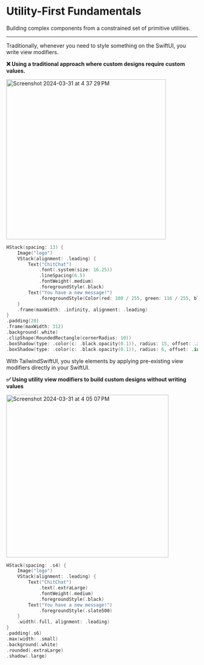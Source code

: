 #  Utility-First Fundamentals

Building complex components from a constrained set of primitive utilities.

---

Traditionally, whenever you need to style something on the SwiftUI, you write view modifiers.

**❌ Using a traditional approach where custom designs require custom values.**

<img width="420" alt="Screenshot 2024-03-31 at 4 37 29 PM" src="https://github.com/josephchang10/TailwindSwiftUI/assets/5158525/585936cf-ca12-4bbc-9d6e-d4fe1b441b4c">

```swift
HStack(spacing: 13) {
    Image("logo")
    VStack(alignment: .leading) {
        Text("ChitChat")
            .font(.system(size: 16.25))
            .lineSpacing(6.5)
            .fontWeight(.medium)
            .foregroundStyle(.black)
        Text("You have a new message!")
            .foregroundStyle(Color(red: 100 / 255, green: 116 / 255, blue: 139 / 255, opacity: 1))
    }
    .frame(maxWidth: .infinity, alignment: .leading)
}
.padding(20)
.frame(maxWidth: 312)
.background(.white)
.clipShape(RoundedRectangle(cornerRadius: 10))
.boxShadow(type: .color(c: .black.opacity(0.1)), radius: 15, offset: .init(x: 0, y: 10), spread: .init(width: -3, height: -3))
.boxShadow(type: .color(c: .black.opacity(0.1)), radius: 6, offset: .init(x: 0, y: 4), spread: .init(width: -4, height: -4))
```

With TailwindSwiftUI, you style elements by applying pre-existing view modifiers directly in your SwiftUI.

**✅ Using utility view modifiers to build custom designs without writing values**

<img width="427" alt="Screenshot 2024-03-31 at 4 05 07 PM" src="https://github.com/josephchang10/TailwindSwiftUI/assets/5158525/26e2b3a2-5e62-4a41-94c4-ec0a8e51138b">

```swift
HStack(spacing: .s4) {
    Image("logo")
    VStack(alignment: .leading) {
        Text("ChitChat")
            .text(.extraLarge)
            .fontWeight(.medium)
            .foregroundStyle(.black)
        Text("You have a new message!")
            .foregroundStyle(.slate500)
    }
    .width(.full, alignment: .leading)
}
.padding(.s6)
.max(width: .small)
.background(.white)
.rounded(.extraLarge)
.shadow(.large)
```
